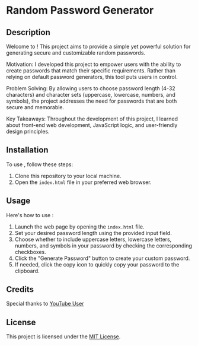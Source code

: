 # Random Password Generator

## Description

Welcome to <Random Password Generator>! This project aims to provide a simple yet powerful solution for generating secure and customizable random passwords. 

Motivation:
I developed this project to empower users with the ability to create passwords that match their specific requirements. Rather than relying on default password generators, this tool puts users in control.

Problem Solving:
By allowing users to choose password length (4-32 characters) and character sets (uppercase, lowercase, numbers, and symbols), the project addresses the need for passwords that are both secure and memorable.

Key Takeaways:
Throughout the development of this project, I learned about front-end web development, JavaScript logic, and user-friendly design principles.

## Installation

To use <Random Password Generator>, follow these steps:

1. Clone this repository to your local machine.
2. Open the `index.html` file in your preferred web browser.

## Usage

Here's how to use <Random Password Generator>:

1. Launch the web page by opening the `index.html` file.
2. Set your desired password length using the provided input field.
3. Choose whether to include uppercase letters, lowercase letters, numbers, and symbols in your password by checking the corresponding checkboxes.
4. Click the "Generate Password" button to create your custom password.
5. If needed, click the copy icon to quickly copy your password to the clipboard.

## Credits

Special thanks to [YouTube User](https://www.youtube.com/@GreatStackDev)

## License

This project is licensed under the [MIT License](LICENSE).

